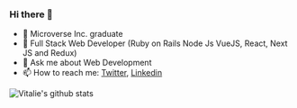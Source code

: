 ### Hi there 👋

- 🔭 Microverse Inc. graduate
- 🌱 Full Stack Web Developer (Ruby on Rails Node Js VueJS, React, Next JS and Redux)
- 💬 Ask me about Web Development
- 📫 How to reach me: [Twitter](https://twitter.com/vmwhoami), [Linkedin](https://www.linkedin.com/in/vitalie-melnic/)

![Vitalie's github stats](https://github-readme-stats.vercel.app/api?username=vmwhoami&show_icons=true&theme=dracula)


